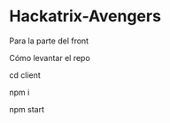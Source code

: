 # Hackatrix-Avengers

Para la parte del front

Cómo levantar el repo

cd client

npm i

npm start




